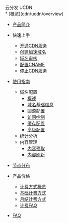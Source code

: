 <div class="sidebar_title icon__ucdn"> 云分发 UCDN</div>
* [概览](cdn/ucdn/overview)   

* [产品简介](cdn/ucdn/intro)    

*  快速上手    
    * [开通CDN服务](cdn/ucdn/quick/open)
    * [创建加速域名](cdn/ucdn/quick/create)
    * [域名审核](cdn/ucdn/quick/check)
    * [配置CNAME](cdn/ucdn/quick/cname)
    * [停止CDN服务](cdn/ucdn/quick/stop)       
    
* [使用指南](cdn/ucdn/guide)    
    * 域名配置
      * [概述](cdn/ucdn/domain/domain1)
      * [域名基础信息](cdn/ucdn/domain/basic)
      * [回源配置](cdn/ucdn/domain/config/config)      
      * [访问控制](cdn/ucdn/domain/config/control)  
      * [缓存配置](cdn/ucdn/domain/config/cache)   
      * [高级配置](cdn/ucdn/domain/config/more)      
    * [统计分析 ](cdn/ucdn/statistics/flow) 
    * 内容管理 
      * [内容预取](cdn/ucdn/content/prefetch)   
      * [内容刷新](cdn/ucdn/content/refresh)     
    
* [节点分布](cdn/ucdn/node)   

* 产品价格    
    * [计费方式概览](cdn/ucdn/charge/type)
    * [基础计费方式](cdn/ucdn/charge/flowday)
    * [月结计费方式](cdn/ucdn/charge/month)
    * [计费FAQ](cdn/ucdn/charge/faq)	
    
* [FAQ](cdn/ucdn/faq)
  
  ​    


​    

